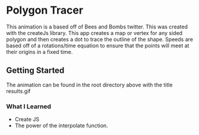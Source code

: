 # Polygon Tracer
This animation is a based off of Bees and Bombs twitter. This was created with the createJs library. This app creates a map or vertex for any sided polygon and then creates a dot to trace the outline of the shape. Speeds are based off of a rotations/time equation to ensure that the points will meet at their origins in a fixed time. 
## Getting Started 
The animation can be found in the root directory above with the title results.gif
### What I Learned
* Create JS 
* The power of the interpolate function.

